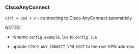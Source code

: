### CiscoAnyConnect

`ctrl + cmd + V` - connecting to Cisco AnyConnect automaticly

*NOTES:*

- rename `config.example.lua` to `config.lua`

- update `CISCO_ANY_CONNECT_VPN_HOST` to the real VPN address
